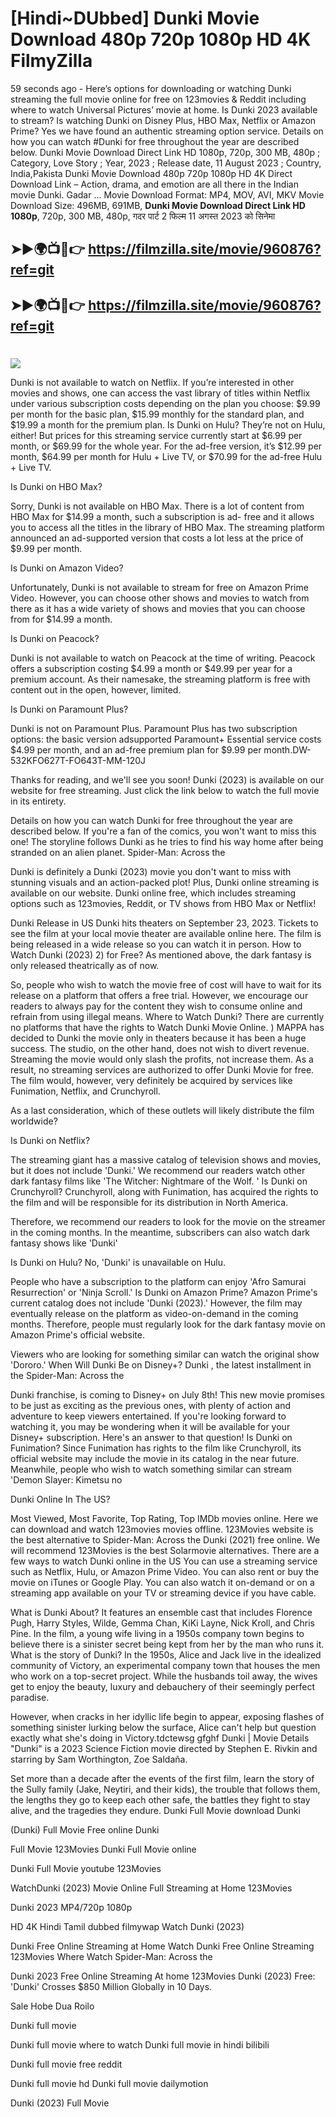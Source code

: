 # [Hindi~DUbbed] Dunki Movie Download 480p 720p 1080p HD 4K FilmyZilla


59 seconds ago - Here’s options for downloading or watching Dunki streaming the full movie online for free on 123movies & Reddit including where to watch Universal Pictures’ movie at home. Is Dunki 2023 available to stream? Is watching Dunki on Disney Plus, HBO Max, Netflix or Amazon Prime? Yes we have found an authentic streaming option service. Details on how you can watch #Dunki for free throughout the year are described below. Dunki Movie Download Direct Link HD 1080p, 720p, 300 MB, 480p ; Category, Love Story ; Year, 2023 ; Release date, 11 August 2023 ; Country, India,Pakista Dunki Movie Download 480p 720p 1080p HD 4K Direct Download Link – Action, drama, and emotion are all there in the Indian movie Dunki. Gadar ...
Movie Download Format: MP4, MOV, AVI, MKV
Movie Download Size: 496MB, 691MB, **Dunki Movie Download Direct Link HD 1080p**, 720p, 300 MB, 480p, गदर पार्ट 2 फिल्म 11 अगस्त 2023 को सिनेमा

## ➤►🌍📺📱👉   https://filmzilla.site/movie/960876?ref=git

## ➤►🌍📺📱👉   https://filmzilla.site/movie/960876?ref=git

#

<img src="https://image.tmdb.org/t/p/w780//uuw0PRR4sgGi1IV4CYYpEYtez9y.jpg" />

Dunki is not available to watch on Netflix. If you’re interested in other movies and shows, one can access the vast library of titles within Netflix under various subscription costs depending on the plan you choose: $9.99 per month for the basic plan, $15.99 monthly for the standard plan, and $19.99 a month for the premium plan. Is Dunki on Hulu? They’re not on Hulu, either! But prices for this streaming service currently start at $6.99 per month, or $69.99 for the whole year. For the ad-free version, it’s $12.99 per month, $64.99 per month for Hulu + Live TV, or $70.99 for the ad-free Hulu + Live TV.

Is Dunki on HBO Max?

Sorry, Dunki is not available on HBO Max. There is a lot of content from HBO Max for $14.99 a month, such a subscription is ad- free and it allows you to access all the titles in the library of HBO Max. The streaming platform announced an ad-supported version that costs a lot less at the price of $9.99 per month.

Is Dunki on Amazon Video?

Unfortunately, Dunki is not available to stream for free on Amazon Prime Video. However, you can choose other shows and movies to watch from there as it has a wide variety of shows and movies that you can choose from for $14.99 a month.

Is Dunki on Peacock?

Dunki is not available to watch on Peacock at the time of writing. Peacock offers a subscription costing $4.99 a month or $49.99 per year for a premium account. As their namesake, the streaming platform is free with content out in the open, however, limited.

Is Dunki on Paramount Plus?

Dunki is not on Paramount Plus. Paramount Plus has two subscription options: the basic version adsupported Paramount+ Essential service costs $4.99 per month, and an ad-free premium plan for $9.99 per month.DW-532KFO627T-FO643T-MM-120J

Thanks for reading, and we'll see you soon! Dunki (2023) is available on our website for free streaming. Just click the link below to watch the full movie in its entirety.

Details on how you can watch Dunki for free throughout the year are described below. If you're a fan of the comics, you won't want to miss this one! The storyline follows Dunki as he tries to find his way home after being stranded on an alien planet. Spider-Man: Across the

Dunki is definitely a Dunki (2023) movie you don't want to miss with stunning visuals and an action-packed plot! Plus, Dunki online streaming is available on our website. Dunki online free, which includes streaming options such as 123movies, Reddit, or TV shows from HBO Max or Netflix!

Dunki Release in US Dunki hits theaters on September 23, 2023. Tickets to see the film at your local movie theater are available online here. The film is being released in a wide release so you can watch it in person. How to Watch Dunki (2023) 2) for Free? As mentioned above, the dark fantasy is only released theatrically as of now.

So, people who wish to watch the movie free of cost will have to wait for its release on a platform that offers a free trial. However, we encourage our readers to always pay for the content they wish to consume online and refrain from using illegal means. Where to Watch Dunki? There are currently no platforms that have the rights to Watch Dunki Movie Online. ) MAPPA has decided to Dunki the movie only in theaters because it has been a huge success. The studio, on the other hand, does not wish to divert revenue. Streaming the movie would only slash the profits, not increase them. As a result, no streaming services are authorized to offer Dunki Movie for free. The film would, however, very definitely be acquired by services like Funimation, Netflix, and Crunchyroll.

As a last consideration, which of these outlets will likely distribute the film worldwide?

Is Dunki on Netflix?

The streaming giant has a massive catalog of television shows and movies, but it does not include 'Dunki.' We recommend our readers watch other dark fantasy films like 'The Witcher: Nightmare of the Wolf. ' Is Dunki on Crunchyroll? Crunchyroll, along with Funimation, has acquired the rights to the film and will be responsible for its distribution in North America.

Therefore, we recommend our readers to look for the movie on the streamer in the coming months. In the meantime, subscribers can also watch dark fantasy shows like 'Dunki'

Is Dunki on Hulu? No, 'Dunki' is unavailable on Hulu.

People who have a subscription to the platform can enjoy 'Afro Samurai Resurrection' or 'Ninja Scroll.' Is Dunki on Amazon Prime? Amazon Prime's current catalog does not include 'Dunki (2023).' However, the film may eventually release on the platform as video-on-demand in the coming months. Therefore, people must regularly look for the dark fantasy movie on Amazon Prime's official website.

Viewers who are looking for something similar can watch the original show 'Dororo.' When Will Dunki Be on Disney+? Dunki , the latest installment in the Spider-Man: Across the

Dunki franchise, is coming to Disney+ on July 8th! This new movie promises to be just as exciting as the previous ones, with plenty of action and adventure to keep viewers entertained. If you're looking forward to watching it, you may be wondering when it will be available for your Disney+ subscription. Here's an answer to that question! Is Dunki on Funimation? Since Funimation has rights to the film like Crunchyroll, its official website may include the movie in its catalog in the near future. Meanwhile, people who wish to watch something similar can stream 'Demon Slayer: Kimetsu no

Dunki Online In The US?

Most Viewed, Most Favorite, Top Rating, Top IMDb movies online. Here we can download and watch 123movies movies offline. 123Movies website is the best alternative to Spider-Man: Across the Dunki (2021) free online. We will recommend 123Movies is the best Solarmovie alternatives. There are a few ways to watch Dunki online in the US You can use a streaming service such as Netflix, Hulu, or Amazon Prime Video. You can also rent or buy the movie on iTunes or Google Play. You can also watch it on-demand or on a streaming app available on your TV or streaming device if you have cable.

What is Dunki About? It features an ensemble cast that includes Florence Pugh, Harry Styles, Wilde, Gemma Chan, KiKi Layne, Nick Kroll, and Chris Pine. In the film, a young wife living in a 1950s company town begins to believe there is a sinister secret being kept from her by the man who runs it. What is the story of Dunki? In the 1950s, Alice and Jack live in the idealized community of Victory, an experimental company town that houses the men who work on a top-secret project. While the husbands toil away, the wives get to enjoy the beauty, luxury and debauchery of their seemingly perfect paradise.

However, when cracks in her idyllic life begin to appear, exposing flashes of something sinister lurking below the surface, Alice can't help but question exactly what she's doing in Victory.tdctewsg gfghf Dunki | Movie Details "Dunki" is a 2023 Science Fiction movie directed by Stephen E. Rivkin and starring by Sam Worthington, Zoe Saldaña.

Set more than a decade after the events of the first film, learn the story of the Sully family (Jake, Neytiri, and their kids), the trouble that follows them, the lengths they go to keep each other safe, the battles they fight to stay alive, and the tragedies they endure. Dunki Full Movie download Dunki

(Dunki) Full Movie Free online Dunki

Full Movie 123Movies Dunki Full Movie online

Dunki Full Movie youtube 123Movies

WatchDunki (2023) Movie Online Full Streaming at Home 123Movies

Dunki 2023 MP4/720p 1080p

HD 4K Hindi Tamil dubbed filmywap Watch Dunki (2023)

Dunki Free Online Streaming at Home Watch Dunki Free Online Streaming 123Movies Where Watch Spider-Man: Across the

Dunki 2023 Free Online Streaming At home 123Movies Dunki (2023) Free: 'Dunki' Crosses $850 Million Globally in 10 Days.

Sale Hobe Dua Roilo

Dunki full movie

Dunki full movie where to watch Dunki full movie in hindi bilibili

Dunki full movie free reddit

Dunki full movie hd Dunki full movie dailymotion

Dunki (2023) Full Movie